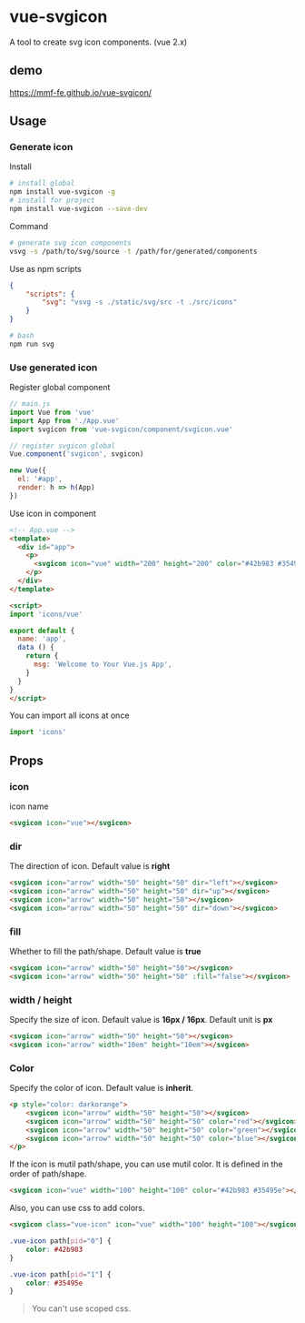 # vue-svgicon
A tool to create svg icon components. (vue 2.x)

## demo
https://mmf-fe.github.io/vue-svgicon/

## Usage
### Generate icon
Install
```bash
# install global
npm install vue-svgicon -g
# install for project
npm install vue-svgicon --save-dev
```
Command
```bash
# generate svg icon components
vsvg -s /path/to/svg/source -t /path/for/generated/components
```

Use as npm scripts
```json
{
    "scripts": {
        "svg": "vsvg -s ./static/svg/src -t ./src/icons"
    }
}
```
```bash
# bash
npm run svg
```

### Use generated icon
Register global component
``` javascript
// main.js
import Vue from 'vue'
import App from './App.vue'
import svgicon from 'vue-svgicon/component/svgicon.vue'

// register svgicon global
Vue.component('svgicon', svgicon)

new Vue({
  el: '#app',
  render: h => h(App)
})
```

Use icon in component
```html
<!-- App.vue -->
<template>
  <div id="app">
    <p>
      <svgicon icon="vue" width="200" height="200" color="#42b983 #35495e"></svgicon>
    </p>
  </div>
</template>

<script>
import 'icons/vue'

export default {
  name: 'app',
  data () {
    return {
      msg: 'Welcome to Your Vue.js App',
    }
  }
}
</script>
```
You can import all icons at once
```javascript
import 'icons'
```

## Props

### icon
icon name
```html
<svgicon icon="vue"></svgicon>
```

### dir
The direction of icon. Default value is **right**
```html
<svgicon icon="arrow" width="50" height="50" dir="left"></svgicon>
<svgicon icon="arrow" width="50" height="50" dir="up"></svgicon>
<svgicon icon="arrow" width="50" height="50"></svgicon>
<svgicon icon="arrow" width="50" height="50" dir="down"></svgicon>
```

### fill
Whether to fill the path/shape. Default value is **true**
```html
<svgicon icon="arrow" width="50" height="50"></svgicon>
<svgicon icon="arrow" width="50" height="50" :fill="false"></svgicon>
```

### width / height
Specify the size of icon. Default value is **16px / 16px**. Default unit is **px**
```html
<svgicon icon="arrow" width="50" height="50"></svgicon>
<svgicon icon="arrow" width="10em" height="10em"></svgicon>
```
### Color
Specify the color of icon. Default value is **inherit**.
```html
<p style="color: darkorange">
    <svgicon icon="arrow" width="50" height="50"></svgicon>
    <svgicon icon="arrow" width="50" height="50" color="red"></svgicon>
    <svgicon icon="arrow" width="50" height="50" color="green"></svgicon>
    <svgicon icon="arrow" width="50" height="50" color="blue"></svgicon>
</p>
```
If the icon is mutil path/shape, you can use mutil color. It is defined in the order of path/shape.
```html
<svgicon icon="vue" width="100" height="100" color="#42b983 #35495e"></svgicon>
```
Also, you can use css to add colors.
```html
<svgicon class="vue-icon" icon="vue" width="100" height="100"></svgicon>
```
```css
.vue-icon path[pid="0"] {
    color: #42b983
}

.vue-icon path[pid="1"] {
    color: #35495e
}
```
> You can't use scoped css.